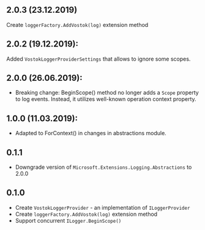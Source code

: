 ## 2.0.3 (23.12.2019)
Create `loggerFactory.AddVostok(log)` extension method

## 2.0.2 (19.12.2019):
Added `VostokLoggerProviderSettings` that allows to ignore some scopes.

## 2.0.0 (26.06.2019):

* Breaking change: BeginScope() method no longer adds a `Scope` property to log events. Instead, it utilizes well-known operation context property.

## 1.0.0 (11.03.2019):

* Adapted to ForContext() in changes in abstractions module.

## 0.1.1

* Downgrade version of `Microsoft.Extensions.Logging.Abstractions` to 2.0.0

## 0.1.0

* Create `VostokLoggerProvider` - an implementation of `ILoggerProvider`
* Create `loggerFactory.AddVostok(log)` extension method
* Support concurrent `ILogger.BeginScope()`
